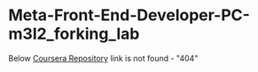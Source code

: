 # Meta-Front-End-Developer-PC-m3l2_forking_lab

Below [Coursera Repository](https://github.com/Meta-Front-End-Developer-PC/m3l2_forking_lab) link is not found - "404"
